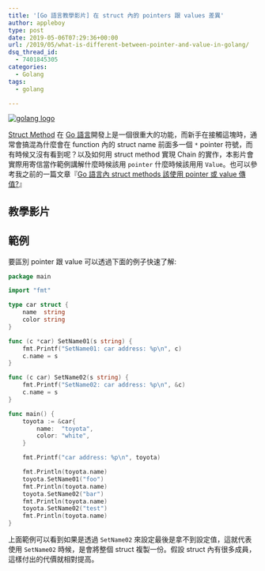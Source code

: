 ```yaml
---
title: '[Go 語言教學影片] 在 struct 內的 pointers 跟 values 差異'
author: appleboy
type: post
date: 2019-05-06T07:29:36+00:00
url: /2019/05/what-is-different-between-pointer-and-value-in-golang/
dsq_thread_id:
  - 7401845305
categories:
  - Golang
tags:
  - golang

---
```

[![golang logo][1]][1]

[Struct Method][2] 在 [Go 語言][3]開發上是一個很重大的功能，而新手在接觸這塊時，通常會搞混為什麼會在 function 內的 struct name 前面多一個 `*` pointer 符號，而有時候又沒有看到呢？以及如何用 struct method 實現 Chain 的實作，本影片會實際用寄信當作範例講解什麼時候該用 `pointer` 什麼時候該用用 `Value`。也可以參考我之前的一篇文章『[Go 語言內 struct methods 該使用 pointer 或 value 傳值?][4]』

<!--more-->

## 教學影片

## 範例

要區別 pointer 跟 value 可以透過下面的例子快速了解:

```go
package main

import "fmt"

type car struct {
    name  string
    color string
}

func (c *car) SetName01(s string) {
    fmt.Printf("SetName01: car address: %p\n", c)
    c.name = s
}

func (c car) SetName02(s string) {
    fmt.Printf("SetName02: car address: %p\n", &c)
    c.name = s
}

func main() {
    toyota := &car{
        name:  "toyota",
        color: "white",
    }

    fmt.Printf("car address: %p\n", toyota)

    fmt.Println(toyota.name)
    toyota.SetName01("foo")
    fmt.Println(toyota.name)
    toyota.SetName02("bar")
    fmt.Println(toyota.name)
    toyota.SetName02("test")
    fmt.Println(toyota.name)
}
```

上面範例可以看到如果是透過 `SetName02` 來設定最後是拿不到設定值，這就代表使用 `SetName02` 時候，是會將整個 struct 複製一份。假設 struct 內有很多成員，這樣付出的代價就相對提高。

 [1]: https://lh3.googleusercontent.com/jsocHCR9A9yEfDVUTrU0m42_aHhTEVDGW5p5PsQSx7GSlkt3gLjohfXH3S7P7p982332ruU_e-EtW0LwmiuZjvN65VIcyME-zE35C6EM0IV1nqY6KoNw3dwW2djjid3F-T5YgnJothA=w1920-h1080 "golang logo"
 [2]: https://gobyexample.com/methods
 [3]: https://golang.org
 [4]: https://blog.wu-boy.com/2017/05/go-struct-method-pointer-or-value/